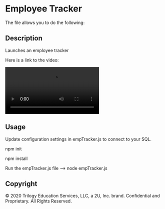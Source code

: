 # Employee Tracker

The file allows you to do the following:




## Description 

Launches an employee tracker

Here is a link to the video:

![A link to the video](video.mov)


## Usage 

Update configuration settings in empTracker.js to connect to your SQL.

npm init

npm install

Run the empTracker.js file --> node empTracker.js


## Copyright

© 2020 Trilogy Education Services, LLC, a 2U, Inc. brand. Confidential and Proprietary. All Rights Reserved.
